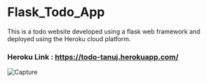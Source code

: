 # Flask_Todo_App
This is a todo website developed using a flask web framework and deployed using the Heroku cloud platform.

### Heroku Link :  https://todo-tanuj.herokuapp.com/ 

![Capture](https://user-images.githubusercontent.com/63875409/115969937-16eb6800-a55d-11eb-9c4e-e3e5bf895aab.PNG)
